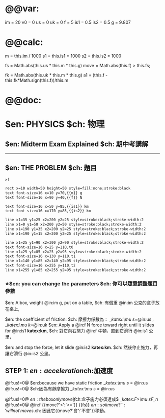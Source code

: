 # @@var:
im = 20
v0 = 0
us = 0
uk = 0
f = 5
is1 = 0.5
is2 = 0.5
g = 9.807

# @@calc:
m = this.im / 1000
s1 = this.is1 * 1000
s2 = this.is2 * 1000

fs = Math.abs(this.us * this.m * this.g)
move = Math.abs(this.f) > this.fs;

fk = Math.abs(this.uk * this.m * this.g)
a1 = (this.f - this.fk*Math.sign(this.f))/this.m
# @@doc:
# $en: PHYSICS $ch: 物理
## $en: Midterm Exam Explained $ch: 期中考講解
---
## $en: THE PROBLEM $ch: 題目
`>f`
``` svg 350x150
rect x=10 width=50 height=50 style=fill:none;stroke:black
text font-size=16 x=10 y=70,{{m}} g
text font-size=16 x=90 y=40,{{f}} N

text font-size=16 x=50 y=85,{{is1}} km
text font-size=16 x=170 y=85,{{is2}} km

line x1=35 y1=25 x2=200 y2=25 style=stroke:black;stroke-width:2
line x1=0 y1=50 x2=200 y2=50 style=stroke:black;stroke-width:2
line x1=190 y1=35 x2=200 y2=25 style=stroke:black;stroke-width:2
line x1=190 y1=15 x2=200 y2=25 style=stroke:black;stroke-width:2

line x1=25 y1=90 x2=300 y2=90 style=stroke:black;stroke-width:2
text font-size=16 x=25 y=110,t0
line x1=25 y1=85 x2=25 y2=95 style=stroke:black;stroke-width:2
text font-size=16 x=130 y=110,t1
line x1=140 y1=85 x2=140 y2=95 style=stroke:black;stroke-width:2
text font-size=16 x=255 y=110,t2
line x1=255 y1=85 x2=255 y2=95 style=stroke:black;stroke-width:2
```

### ※$en: you can change the parameters $ch: 你可以隨意調整題目參數

$en: A box, weight @in:im g, put on a table,
$ch: 有個重 @in:im 公克的盒子放在桌上,

$en: the coefficient of friction:
$ch: 摩擦力係數為：
__katex:\\mu _s__=@in:us , __katex:\\mu _k__=@in:uk
$en: Apply a @in:f N force toward right until it slides for @in:is1 __katex:km__,
$ch: 對它向右施力 @in:f 牛頓，直到它滑行 @in:is1 公里，

$en: and stop the force, let it slide @in:is2 __katex:km__.
$ch: 然後停止施力，再讓它滑行 @in:is2 公里。

## STEP 1: $en:acceleration$ch:加速度
@if:us!=0@ $en:because we have static friction __katex:\\mu _s__ = @in:us
@if:us!=0@ $ch:因為有靜摩擦力 __katex:\\mu _s__ = @in:us

<if></if>
@if:us!=0@ $en:the box only move if$ch:盒子施力必須達成$  __katex:F>\\mu _sF_n__
@if:us!=0@ @in:f {{move?'>':'<='}} {{fs}} $en: so it {{move?'':'will not'}} moves.$ch: 因此它{{move?'會':'不會'}}移動。
